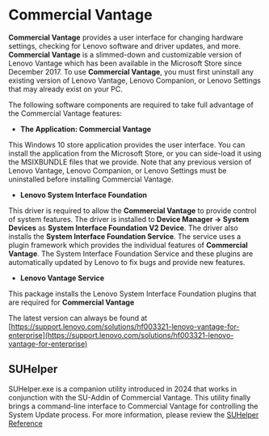 # Commercial Vantage

**Commercial Vantage** provides a user interface for changing hardware settings, checking for Lenovo software and driver updates, and more. **Commercial Vantage** is a slimmed-down and customizable version of Lenovo Vantage which has been available in the Microsoft Store since December 2017. To use **Commercial Vantage**, you must first uninstall any existing version of Lenovo Vantage, Lenovo Companion, or Lenovo Settings that may already exist on your PC.

The following software components are required to take full advantage of the Commercial Vantage features:

- **The Application: Commercial Vantage**

This Windows 10 store application provides the user interface. You can install the application from the Microsoft Store, or you can side-load it using the MSIXBUNDLE files that we provide. Note that any previous version of Lenovo Vantage, Lenovo Companion, or Lenovo Settings must be uninstalled before installing Commercial Vantage.

- **Lenovo System Interface Foundation**

This driver is required to allow the **Commercial Vantage** to provide control of system features. The driver is installed to **Device Manager -> System Devices** as **System Interface Foundation V2 Device**. The driver also installs the **System Interface Foundation Service**. The service uses a plugin framework which provides the individual features of **Commercial Vantage**. The System Interface Foundation Service and these plugins are automatically updated by Lenovo to fix bugs and provide new features.

- **Lenovo Vantage Service**

This package installs the Lenovo System Interface Foundation plugins that are required for **Commercial Vantage**

The latest version can always be found at [https://support.lenovo.com/solutions/hf003321-lenovo-vantage-for-enterprise](https://support.lenovo.com/solutions/hf003321-lenovo-vantage-for-enterprise)

## SUHelper

SUHelper.exe is a companion utility introduced in 2024 that works in conjunction with the SU-Addin of Commercial Vantage. This utility finally brings a command-line interface to Commercial Vantage for controlling the System Update process. For more information, please review the [SUHelper Reference](https://docs.lenovocdrt.com/guides/cv/suhelper.md)
